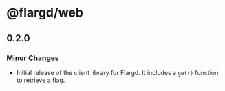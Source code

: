 # @flargd/web

## 0.2.0

### Minor Changes

- Initial release of the client library for Flargd. It includes a `get()` function to retrieve a flag.
